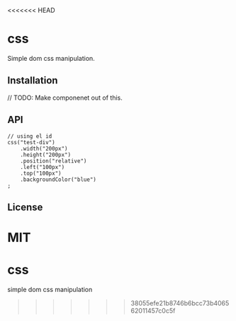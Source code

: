 <<<<<<< HEAD

# css

  Simple dom css manipulation.

## Installation

  // TODO: Make componenet out of this.

## API

	// using el id
	css("test-div")
		.width("200px")
		.height("200px")
		.position("relative")
		.left("100px")
		.top("100px")
		.backgroundColor("blue")
	;


## License

  MIT
=======
css
===

simple dom css manipulation
>>>>>>> 38055efe21b8746b6bcc73b406562011457c0c5f
